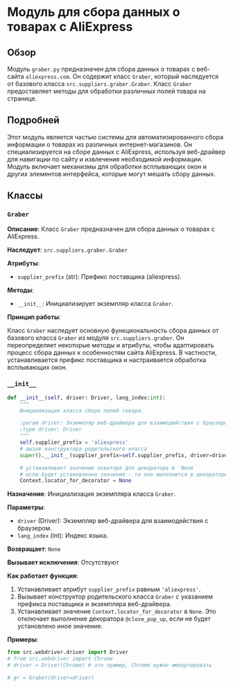 # Модуль для сбора данных о товарах с AliExpress

## Обзор

Модуль `graber.py` предназначен для сбора данных о товарах с веб-сайта `aliexpress.com`. Он содержит класс `Graber`, который наследуется от базового класса `src.suppliers.graber.Graber`. Класс `Graber` предоставляет методы для обработки различных полей товара на странице.

## Подробней

Этот модуль является частью системы для автоматизированного сбора информации о товарах из различных интернет-магазинов. Он специализируется на сборе данных с AliExpress, используя веб-драйвер для навигации по сайту и извлечения необходимой информации. Модуль включает механизмы для обработки всплывающих окон и других элементов интерфейса, которые могут мешать сбору данных.

## Классы

### `Graber`

**Описание**: Класс `Graber` предназначен для сбора данных о товарах с AliExpress.

**Наследует**: `src.suppliers.graber.Graber`

**Атрибуты**:

- `supplier_prefix` (str): Префикс поставщика (aliexpress).

**Методы**:

- `__init__`: Инициализирует экземпляр класса `Graber`.

**Принцип работы**:

Класс `Graber` наследует основную функциональность сбора данных от базового класса `Graber` из модуля `src.suppliers.graber`. Он переопределяет некоторые методы и атрибуты, чтобы адаптировать процесс сбора данных к особенностям сайта AliExpress. В частности, устанавливается префикс поставщика и настраивается обработка всплывающих окон.

### `__init__`

```python
def __init__(self, driver: Driver, lang_index:int):
    """
    Инициализация класса сбора полей товара.

    :param driver: Экземпляр веб-драйвера для взаимодействия с браузером.
    :type driver: Driver
    """
    self.supplier_prefix = 'aliexpress'
    # вызов конструктора родительского класса
    super().__init__(supplier_prefix=self.supplier_prefix, driver=driver, lang_index=lang_index)

    # устанавливает значение локатора для декоратора в `None`
    # если будет установленно значение - то оно выполнится в декораторе `@close_pop_up`
    Context.locator_for_decorator = None
```

**Назначение**: Инициализация экземпляра класса `Graber`.

**Параметры**:

- `driver` (Driver): Экземпляр веб-драйвера для взаимодействия с браузером.
- `lang_index` (int): Индекс языка.

**Возвращает**: `None`

**Вызывает исключения**: Отсутствуют

**Как работает функция**:

1. Устанавливает атрибут `supplier_prefix` равным `'aliexpress'`.
2. Вызывает конструктор родительского класса `Graber` с указанием префикса поставщика и экземпляра веб-драйвера.
3. Устанавливает значение `Context.locator_for_decorator` в `None`. Это отключает выполнение декоратора `@close_pop_up`, если не будет установлено иное значение.

**Примеры**:

```python
from src.webdriver.driver import Driver
# from src.webdriver import Chrome
# driver = Driver(Chrome) # это пример, Chrome нужно импортировать

# gr = Graber(driver=driver)